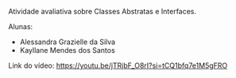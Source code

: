 Atividade avaliativa sobre Classes Abstratas e Interfaces.

Alunas:
- Alessandra Grazielle da Silva
- Kayllane Mendes dos Santos

Link do vídeo: https://youtu.be/jTRjbF_O8rI?si=tCQ1bfq7e1M5gFRO
